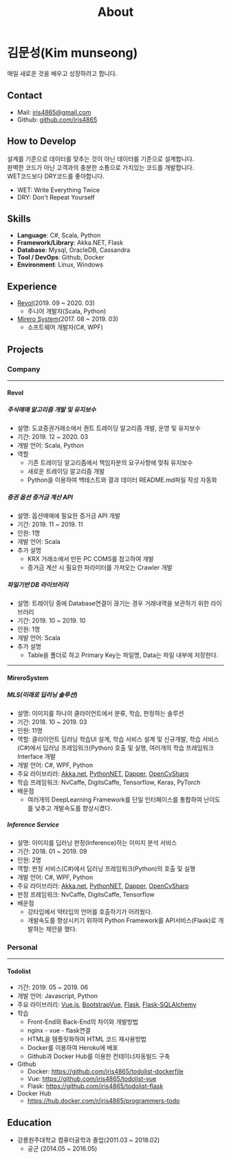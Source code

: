 ﻿---
layout: about
title: About
menu: true
order: 10
---

# 김문성(Kim munseong)
매일 새로운 것을 배우고 성장하려고 합니다.

## Contact
- Mail: iris4865@gmail.com
- Github: [github.com/iris4865](https://github.com/iris4865)


## How to Develop
설계를 기준으로 데이터를 맞추는 것이 아닌 데이터를 기준으로 설계합니다.  
완벽한 코드가 아닌 고객과의 충분한 소통으로 가치있는 코드를 개발합니다.  
WET코드보다 DRY코드를 좋아합니다.
- WET: Write Everything Twice
- DRY: Don't Repeat Yourself


## Skills
- **Language**: C#, Scala, Python
- **Framework/Library**: Akka.NET, Flask
- **Database**: Mysql, OracleDB, Cassandra
- **Tool / DevOps**: Github, Docker
- **Environment**: Linux, Windows


## Experience
- [Revol](https://revol.io/home)(2019. 09 ~ 2020. 03)
  - 주니어 개발자(Scala, Python)
- [Mirero System](http://www.mirero.co.kr/)(2017. 08 ~ 2019. 03)
  - 소프트웨어 개발자(C#, WPF)


## Projects
### Company
---
#### Revol
##### 주식매매 알고리즘 개발 및 유지보수
- 설명: 도쿄증권거래소에서 퀀트 트레이딩 알고리즘 개발, 운영 및 유지보수
- 기간: 2019. 12 ~ 2020. 03
- 개발 언어: Scala, Python
- 역할
  - 기존 트레이딩 알고리즘에서 책임자분의 요구사항에 맞춰 유지보수
  - 새로운 트레이딩 알고리즘 개발
  - Python을 이용하여 백테스트와 결과 데이터 README.md파일 작성 자동화

##### 증권 옵션 증거금 계산 API
- 설명: 옵션매매에 필요한 증거금 API 개발
- 기간: 2019. 11 ~ 2019. 11
- 인원: 1명
- 개발 언어: Scala
- 추가 설명
  - KRX 거래소에서 만든 PC COMS를 참고하여 개발
  - 증거금 계산 시 필요한 파라미터를 가져오는 Crawler 개발

##### 파일기반 DB 라이브러리
- 설명: 트레이딩 중에 Database연결이 끊기는 경우 거래내역을 보관하기 위한 라이브러리
- 기간: 2019. 10 ~ 2019. 10
- 인원: 1명
- 개발 언어: Scala
- 추가 설명
  - Table을 폴더로 하고 Primary Key는 파일명, Data는 파일 내부에 저장한다.

---
#### MireroSystem
##### MLS(미래로 딥러닝 솔루션)
- 설명: 이미지를 하나의 클라이언트에서 분류, 학습, 판정하는 솔루션
- 기간: 2018. 10 ~ 2019. 03
- 인원: 11명
- 역할: 클리이언트 딥러닝 학습UI 설계, 학습 서비스 설계 및 신규개발, 학습 서비스(C#)에서 딥러닝 프레임워크(Python) 호출 및 실행, 여러개의 학습 프레임워크 Interface 개발
- 개발 언어: C#, WPF, Python
- 주요 라이브리러: [Akka.net](https://github.com/akkadotnet/akka.net), [PythonNET](https://github.com/pythonnet/pythonnet), [Dapper](https://github.com/StackExchange/Dapper), [OpenCvSharp](https://github.com/shimat/opencvsharp)
- 학습 프레임워크: NvCaffe, DigitsCaffe, Tensorflow, Keras, PyTorch
- 배운점
  - 여러개의 DeepLearning Framework를 단일 인터페이스를 통합하여 난이도를 낮추고 개발속도를 향상시켰다.

##### Inference Service
- 설명: 이미지를 딥러닝 판정(Inference)하는 이미지 분석 서비스
- 기간: 2018. 01 ~ 2019. 09
- 인원: 2명
- 역할: 판정 서비스(C#)에서 딥러닝 프레임워크(Python)의 호출 및 실행
- 개발 언어: C#, WPF, Python
- 주요 라이브리러: [Akka.net](https://github.com/akkadotnet/akka.net), [PythonNET](https://github.com/pythonnet/pythonnet), [Dapper](https://github.com/StackExchange/Dapper), [OpenCvSharp](https://github.com/shimat/opencvsharp)
- 판정 프레임워크: NvCaffe, DigitsCaffe, Tensorflow
- 배운점
  - 강타입에서 약타입의 언어를 호출하기가 어려웠다.
  - 개발속도를 향상시키기 위하여 Python Framework를 API서비스(Flask)로 개발하는 제안을 했다.


### Personal
---
#### Todolist
- 기간: 2019. 05 ~ 2019. 06
- 개발 언어: Javascript, Python
- 주요 라이브러리: [Vue.js](https://github.com/vuejs/vue), [BootstrapVue](https://github.com/bootstrap-vue/bootstrap-vue), [Flask](https://github.com/pallets/flask/), [Flask-SQLAlchemy](https://github.com/pallets/flask-sqlalchemy/)
- 학습
  - Front-End와 Back-End의 차이와 개발방법
  - nginx - vue - flask연결
  - HTML을 템플릿화하여 HTML 코드 재사용방법
  - Docker를 이용하여 Heroku에 배포
  - Github과 Docker Hub를 이용한 컨테이너자동빌드 구축
- Github
  - Docker: https://github.com/iris4865/todolist-dockerfile
  - Vue: https://github.com/iris4865/todolist-vue
  - Flask: https://github.com/iris4865/todolist-flask
- Docker Hub
  - https://hub.docker.com/r/iris4865/programmers-todo


## Education
- 강릉원주대학교 컴퓨터공학과 졸업(2011.03 ~ 2018.02)
  - 공군 (2014.05 ~ 2016.05)